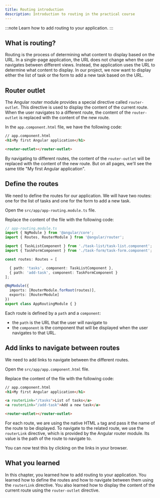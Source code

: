 ```yaml
---
title: Routing introduction
description: Introduction to routing in the practical course
---
```


:::note
Learn how to add routing to your application.
:::

## What is routing?

Routing is the process of determining what content to display based on the URL. In a single-page application, the URL does not change when the user navigates between different views. Instead, the application uses the URL to determine what content to display.
In our project, we now want to display either the list of task or the form to add a new task based on the URL.

## Router outlet

The Angular router module provides a special directive called `router-outlet`. This directive is used to display the content of the current route. When the user navigates to a different route, the content of the `router-outlet` is replaced with the content of the new route.

In the `app.component.html` file, we have the following code:

```html ins={"Add router-outlet as a placeholder for routed content": 3-4}
// app.component.html
<h1>My first Angular application</h1>

<router-outlet></router-outlet>
```

By navigating to different routes, the content of the `router-outlet` will be replaced with the content of the new route.
But on all pages, we'll see the same title "My first Angular application".

## Define the routes

We need to define the routes for our application. We will have two routes: one for the list of tasks and one for the form to add a new task.

Open the `src/app/app-routing.module.ts` file.

Replace the content of the file with the following code:

```typescript ins={"Import the componentes for each route": 4-6} ins={"Define the routes": 9-11}
// app-routing.module.ts
import { NgModule } from '@angular/core';
import { Routes, RouterModule } from '@angular/router';

import { TaskListComponent } from './task-list/task-list.component';
import { TaskFormComponent } from './task-form/task-form.component';

const routes: Routes = [

  { path: 'tasks', component: TaskListComponent },
  { path: 'add-task', component: TaskFormComponent }
];

@NgModule({
  imports: [RouterModule.forRoot(routes)],
  exports: [RouterModule]
})
export class AppRoutingModule { }
```

Each route is defined by a `path` and a `component`:

- the `path` is the URL that the user will navigate to
- the `component` is the component that will be displayed when the user navigates to that URL.

## Add links to navigate between routes

We need to add links to navigate between the different routes.

Open the `src/app/app.component.html` file.

Replace the content of the file with the following code:

```html ins={"Add links to navigate between routes": 3-5}
// app.component.html
<h1>My first Angular application</h1>

<a routerLink="/tasks">List of tasks</a>
<a routerLink="/add-task">Add a new task</a>

<router-outlet></router-outlet>
```

For each route, we are using the native HTML `a` tag and pass it the name of the route to be displayed.
To navigate to the related route, we use the `routerLink` directive, which is provided by the Angular router module.
Its value is the path of the route to navigate to.

You can now test this by clicking on the links in your browser.

## What you learned

In this chapter, you learned how to add routing to your application. You learned how to define the routes and how to navigate between them using the `routerLink` directive. You also learned how to display the content of the current route using the `router-outlet` directive.
